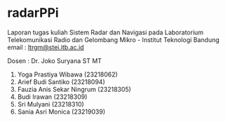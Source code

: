 # radarPPi

Laporan tugas kuliah Sistem Radar dan Navigasi pada Laboratorium Telekomunikasi Radio dan Gelombang Mikro - Institut Teknologi Bandung email : ltrgm@stei.itb.ac.id

Dosen : Dr. Joko Suryana ST MT

1.	Yoga Prastiya Wibawa	(23218062)
2.	Arief Budi Santiko	(23218094)
3.	Fauzia Anis Sekar Ningrum	(23218305)
4.	Budi Irawan	(23218309)
5.	Sri Mulyani	(23218310)
6.	Sania Asri Monica	(23219039)

